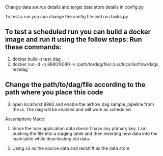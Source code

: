 Change data source details and target data store details in config.py

To test a run you can change the config file and run tasks.py

To test a scheduled run you can build a docker image and run it using the follow steps:
Run these commands:
----------------------------------------------------------------------------------
1. docker build -t test_dag .
2. docker run -d -p 8880:8080 -v /path/to/dag/file/:/usr/local/airflow/dags testdag

Change the path/to/dag/file according to the path where you place this code
----------------------------------------------------------------------------------
3. open localhost:8880 and enable the airflow dag sample_pipeline from the ui. The dag will be enabled
and will work as scheduled


Assumptions Made:

1) Since the loan application data doesn't have any primary key. I am pushing the file into a staging table
and then inserting new data into the main table while deactivating old data.

2) Using s3 as the source data and redshift as the data store
